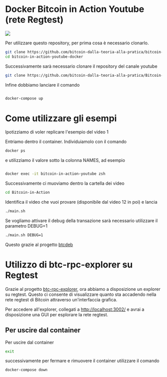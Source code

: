 # Docker Bitcoin in Action Youtube (rete Regtest)

<img src="https://i.ibb.co/CsLN0J2/bitcoin-Docker.png">


Per utilizzare questo repository, per prima cosa è necessario clonarlo.
```bash
git clone https://github.com/bitcoin-dalla-teoria-alla-pratica/bitcoin-in-action-youtube-docker --depth 1
cd bitcoin-in-action-youtube-docker
```
Successivamente sarà necessario clonare il repository del canale youtube

```bash
git clone https://github.com/bitcoin-dalla-teoria-alla-pratica/Bitcoin-in-Action --depth 1
```

Infine dobbiamo lanciare il comando


```bash

docker-compose up

```

# Come utilizzare gli esempi
Ipotizziamo di voler replicare l'esempio del video 1

Entriamo dentro il container.
Individuiamolo con il comando
```bash
docker ps
```
e utilizziamo il valore sotto la colonna NAMES, ad esempio
```bash

docker exec -it bitcoin-in-action-youtube zsh

```
Successivamente ci muoviamo dentro la cartella dei video
```bash
cd Bitcoin-in-Action
```

Identifica il video che vuoi provare (disponibile dal video 12 in poi) e lancia

```bash
./main.sh
```

Se vogliamo attivare il debug della transazione sarà necessario utilizzare il parametro DEBUG=1
```bash
./main.sh DEBUG=1
```
Questo grazie al progetto [btcdeb](https://github.com/bitcoin-core/btcdeb)

# Utilizzo di btc-rpc-explorer su Regtest

Grazie al progetto [btc-rpc-explorer](https://github.com/janoside/btc-rpc-explorer), ora abbiamo a disposizione un explorer su regtest. Questo ci consente di visualizzare quanto sta accadendo nella rete regtest di Bitcoin attraverso un'interfaccia grafica.

Per accedere all'explorer, collegati a [http://localhost:3002/](http://localhost:3002/) e avrai a disposizione una GUI per esplorare la rete regtest.


## Per uscire dal container
Per uscire dal container
```bash
exit
```

successivamente per fermare e rimuovere il container utilizzare il comando

```bash
docker-compose down
```
